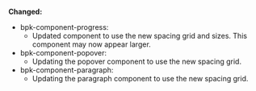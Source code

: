 **Changed:**

- bpk-component-progress:
  - Updated component to use the new spacing grid and sizes. This component may now appear larger.
- bpk-component-popover:
  - Updating the popover component to use the new spacing grid.
- bpk-component-paragraph:
  - Updating the paragraph component to use the new spacing grid.